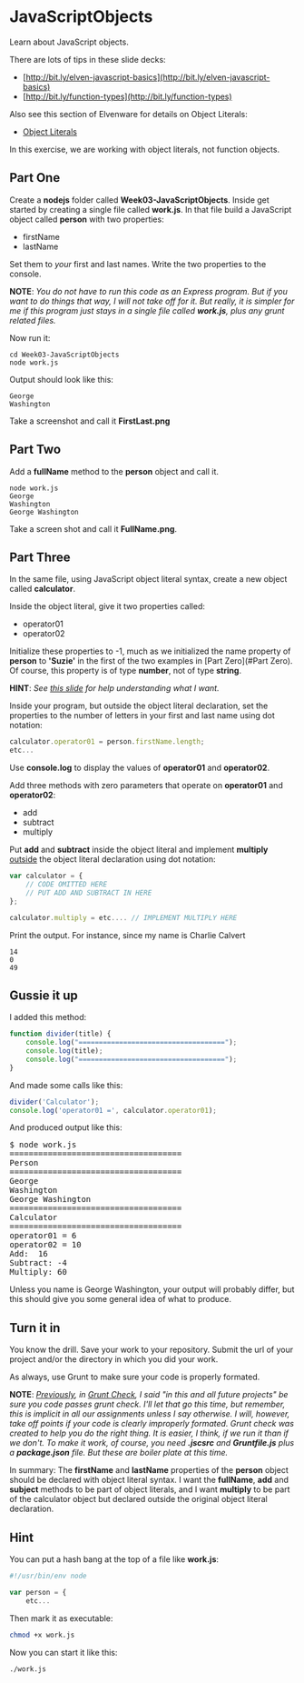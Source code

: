 # JavaScriptObjects

Learn about JavaScript objects.

There are lots of tips in these slide decks:

* [http://bit.ly/elven-javascript-basics](http://bit.ly/elven-javascript-basics)
* [http://bit.ly/function-types](http://bit.ly/function-types)

Also see this section of Elvenware for details on Object Literals:

- [Object Literals][elf-obj-literal]

[elf-obj-literal]: http://www.elvenware.com/charlie/development/web/JavaScript/JavaScriptObjects.html#object-literal

In this exercise, we are working with object literals, not function objects.

## Part One

Create a **nodejs** folder called **Week03-JavaScriptObjects**. Inside get started by creating a single file called **work.js**. In that file build a JavaScript object called **person** with two properties:

* firstName
* lastName

Set them to _your_ first and last names. Write the two properties to the console.

**NOTE**: _You do not have to run this code as an Express program. But if you want to do things that way, I will not take off for it. But really, it is simpler for me if this program just stays in a single file called **work.js**, plus any grunt related files._

Now run it:

```
cd Week03-JavaScriptObjects
node work.js
```

Output should look like this:

```
George
Washington
```

Take a screenshot and call it **FirstLast.png**

## Part Two

Add a **fullName** method to the **person** object and call it.

```
node work.js
George
Washington
George Washington
```

Take a screen shot and call it **FullName.png**.

## Part Three

In the same file, using JavaScript object literal syntax, create a new object called **calculator**.

Inside the object literal, give it two properties called:

* operator01
* operator02

Initialize these properties to -1, much as we initialized the name property of **person** to **'Suzie'** in the first of the two examples in [Part Zero](#Part Zero). Of course, this property is of type **number**, not of type **string**.  

**HINT**: _See [this slide][obj-slide] for help understanding what I want._

Inside your program, but outside the object literal declaration, set the properties to the number of letters in your first and last name using dot notation:

```javascript
calculator.operator01 = person.firstName.length;
etc...
```

Use **console.log** to display the values of **operator01** and **operator02**.

Add three methods with zero parameters that operate on **operator01** and **operator02**:

* add
* subtract
* multiply

Put **add** and **subtract** inside the object literal and implement **multiply** [outside][obj-outside] the object literal declaration using dot notation:

```javascript
var calculator = {
	// CODE OMITTED HERE
	// PUT ADD AND SUBTRACT IN HERE
};

calculator.multiply = etc.... // IMPLEMENT MULTIPLY HERE
```

Print the output. For instance, since my name is Charlie Calvert

```
14
0
49
```

[obj-outside]: http://www.elvenware.com/charlie/development/web/JavaScript/JavaScriptObjects.html#outside
[obj-slide]: https://docs.google.com/presentation/d/1uT8eqrBayG6ZgdBsGIWbxOr9Lf7nWnTZSHi1mlKfZks/edit#slide=id.g29c371fd0_022

## Gussie it up

I added this method:

```javascript
function divider(title) {
	console.log("====================================");
	console.log(title);
	console.log("====================================");
}
```

And made some calls like this:

```javascript
divider('Calculator');
console.log('operator01 =', calculator.operator01);
```

And produced output like this:

<pre>
$ node work.js
====================================
Person
====================================
George
Washington
George Washington
====================================
Calculator
====================================
operator01 = 6
operator02 = 10
Add:  16
Subtract: -4
Multiply: 60
</pre>

Unless you name is George Washington, your output will probably differ, but this should give you some general idea of what to produce.

## Turn it in

You know the drill. Save your work to your repository. Submit the url of your project and/or the directory in which you did your work.

As always, use Grunt to make sure your code is properly formated.

**NOTE**: _[Previously][gc-proj], in [Grunt Check][gc-proj], I said "in this and all future projects" be sure you code passes grunt check. I'll let that go this time, but remember, this is implicit in all our assignments unless I say otherwise. I will, however, take off points if your code is clearly improperly formated. Grunt check was created to help you do the right thing. It is easier, I think, if we run it than if we don't. To make it work, of course, you need **.jscsrc** and **Gruntfile.js** plus a **package.json** file. But these are boiler plate at this time._

[gc-proj]: http://www.ccalvert.net/books/CloudNotes/Assignments/GruntCheck.html#clean-code

In summary: The **firstName** and **lastName** properties of the **person** object should be declared with object literal syntax. I want the **fullName**, **add** and **subject** methods to be part of object literals, and I want **multiply** to be part of the calculator object but declared outside the original object literal declaration.

## Hint

You can put a hash bang at the top of a file like **work.js**:

```javascript
#!/usr/bin/env node

var person = {
	etc...
```

Then mark it as executable:

```bash
chmod +x work.js
```

Now you can start it like this:

```bash
./work.js
```
